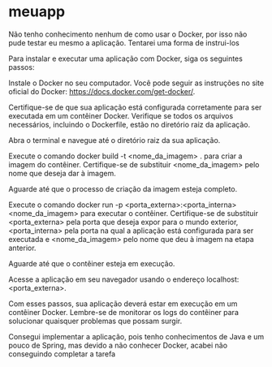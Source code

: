 # meuapp

Não tenho conhecimento nenhum de como usar o Docker, por isso não pude testar eu mesmo a aplicação. Tentarei uma forma de instrui-los 

Para instalar e executar uma aplicação com Docker, siga os seguintes passos:

Instale o Docker no seu computador. Você pode seguir as instruções no site oficial do Docker: https://docs.docker.com/get-docker/.

Certifique-se de que sua aplicação está configurada corretamente para ser executada em um contêiner Docker. Verifique se todos os arquivos necessários, incluindo o Dockerfile, estão no diretório raiz da aplicação.

Abra o terminal e navegue até o diretório raiz da sua aplicação.

Execute o comando docker build -t <nome_da_imagem> . para criar a imagem do contêiner. Certifique-se de substituir <nome_da_imagem> pelo nome que deseja dar à imagem.

Aguarde até que o processo de criação da imagem esteja completo.

Execute o comando docker run -p <porta_externa>:<porta_interna> <nome_da_imagem> para executar o contêiner. Certifique-se de substituir <porta_externa> pela porta que deseja expor para o mundo exterior, <porta_interna> pela porta na qual a aplicação está configurada para ser executada e <nome_da_imagem> pelo nome que deu à imagem na etapa anterior.

Aguarde até que o contêiner esteja em execução.

Acesse a aplicação em seu navegador usando o endereço localhost:<porta_externa>.

Com esses passos, sua aplicação deverá estar em execução em um contêiner Docker. Lembre-se de monitorar os logs do contêiner para solucionar quaisquer problemas que possam surgir.


Consegui implementar a aplicação, pois tenho conhecimentos de Java e um pouco de Spring, mas devido a não conhecer Docker, acabei não conseguindo completar a tarefa
